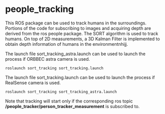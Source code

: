 # people_tracking
This ROS package can be used to track humans in the surroundings. Portions of the code for subscribing to images and acquiring depth are derived from the ros people package. The SORT algorithm is used to track humans. On top of 2D measurements, a 3D Kalman Filter is implemented to obtain depth information of humans in the   environmentnhijj.

The launch file sort_tracking_astra.launch can be used to launch the process if ORBBEC astra camera is used.
```
roslaunch sort_tracking sort_tracking.launch
```

The launch file sort_tracking.launch can be used to launch the process if RealSense camera is used.
```
roslaunch sort_tracking sort_tracking_astra.launch
```
Note that tracking will start only if the corresponding ros topic **/people_tracker/person_tracker_measurement** is subscribed to.
